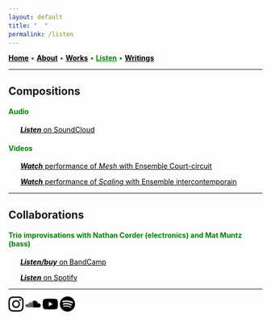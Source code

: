 ```yaml
---
layout: default
title: " ‎ "
permalink: /listen
---
```


<a href="/" style="color: black">**Home**</a> <a style="color: green"> • </a> <a href="/about" style="color: black">**About**</a> <a style="color: green"> • </a> <a href="/works" style="color: black">**Works**</a> <a style="color: green"> • </a> <a href="/listen" style="color: green">**Listen**</a> <a style="color: green"> • </a> <a href="/writings" style="color: black">**Writings**</a>

***

## Compositions

#### <a style="color: green">Audio</a>

&nbsp; &nbsp; &nbsp;  <a href="https://soundcloud.com/matthewtmonaco" style="color: black">***Listen*** on SoundCloud</a> 

#### <a style="color: green">Videos</a>

&nbsp; &nbsp; &nbsp;  <a href="https://www.youtube.com/watch?v=RuL0ushx5a0&list=RDRuL0ushx5a0&start_radio=1&ab_channel=Royaumont" style="color: black">***Watch*** performance of *Mesh* with Ensemble Court-circuit</a> 

&nbsp; &nbsp; &nbsp;  <a href="https://www.youtube.com/watch?v=t6OVz_XPd8w&list=RDt6OVz_XPd8w&start_radio=1&ab_channel=MatthewMonaco" style="color: black">***Watch*** performance of *Scaling* with Ensemble intercontemporain</a> 

***

## Collaborations

#### <a style="color: green">Trio improvisations with Nathan Corder (electronics) and Mat Muntz (bass)</a>

&nbsp; &nbsp; &nbsp;  <a href="https://cmmtrio.bandcamp.com/album/live-in-berkeley" style="color: black">***Listen/buy*** on BandCamp</a> 

&nbsp; &nbsp; &nbsp;  <a href="https://open.spotify.com/album/4iauZxL3PfG5TKyKZJAsPs?si=DTq-50U7TKGEM1J9oOs-fg" style="color: black">***Listen*** on Spotify</a> 

***

[<img src="./instagram.png" width="30" />](https://www.instagram.com/matthew.t.monaco)  [<img src="./soundcloud.png" width="30" />](https://soundcloud.com/matthewtmonaco)  [<img src="./youtube.png" width="30" />](https://www.youtube.com/@matthewtmonaco)  [<img src="./spotify.png" width="30" />](https://open.spotify.com/artist/7c6dcoAhkkQznw76SGbMDu)
